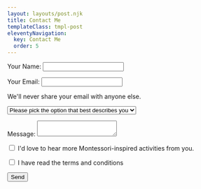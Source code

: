```yaml
---
layout: layouts/post.njk
title: Contact Me
templateClass: tmpl-post
eleventyNavigation:
  key: Contact Me
  order: 5
---
```


<form name="contact" method="POST" data-netlify="true">
  <div class="form-floating mb-3">
  <p>
    <label>Your Name: <input type="text" name="name" required/></label>   
  </div></p>
  <div class="form-floating mb-3">
  <p>
    <label>Your Email: <input type="email" name="email" required/></label></p></div>
    <p><div id="email" class="form-text">We'll never share your email with anyone else.</div>
  </div></p>
  <select class="form-select" aria-label="describe yourself">
  <p>I am... </p>
  <option selected>Please pick the option that best describes you</option>
  <option value="interested">interested in starting the Montessori method</option>
  <option value="follower">follower of the Montessori method</option>
  <option value="activities">just looking for inspiration for activities</option>
</select>
  </p>
  <p>
    <label>Message: <textarea name="message"></textarea></label>
</p>
    <p>
    <div class="mb-3 form-check">
    <input type="checkbox" class="form-check-input" id="CheckUpdates">
    <label class="form-check-label" for="examplFCheck1">I'd love to hear more Montessori-inspired activities from you.</label>
    </p>
   <p>
    <div class="mb-3 form-check">
    <input type="checkbox" class="form-check-input" id="CheckTOC">
    <label class="form-check-label" for="exampleCheck1">I have read the terms and conditions</label>
    </p>
  <p>
    <button type="submit">Send</button>
    </p>
</form>
